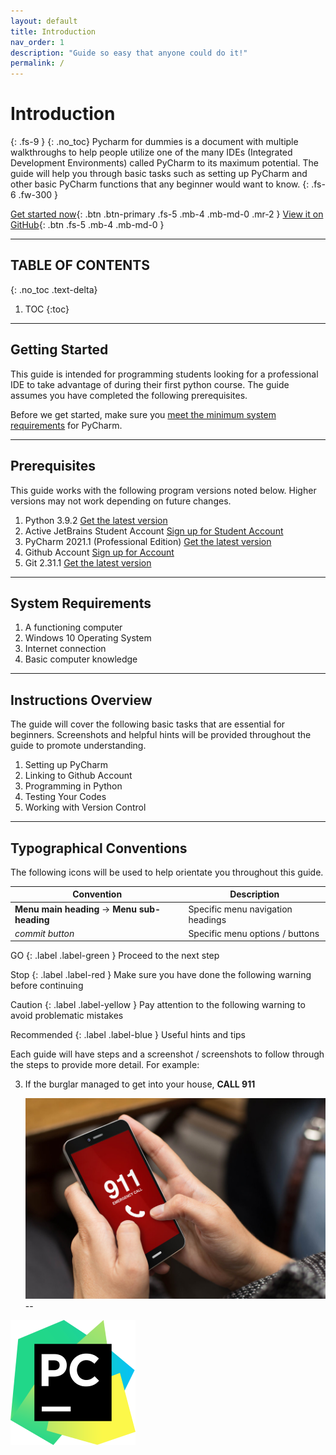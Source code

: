 ```yaml
---
layout: default
title: Introduction
nav_order: 1
description: "Guide so easy that anyone could do it!"
permalink: /
---
```


# Introduction
{: .fs-9 }
{: .no_toc}
Pycharm for dummies is a document with multiple walkthroughs to help people utilize one of the many IDEs (Integrated Development Environments) called PyCharm to its maximum potential. The guide will help you through basic tasks such as setting up PyCharm and other basic PyCharm functions that any beginner would want to know.
{: .fs-6 .fw-300 }

[Get started now](#getting-started){: .btn .btn-primary .fs-5 .mb-4 .mb-md-0 .mr-2 } [View it on GitHub](https://github.com/harryseo1992/Pycharm-For-Dummies){: .btn .fs-5 .mb-4 .mb-md-0 }

---

## TABLE OF CONTENTS
{: .no_toc .text-delta}
1. TOC
{:toc}

---

## Getting Started

This guide is intended for programming students looking for a professional IDE to take advantage of during their first python course. The guide assumes you have completed the following prerequisites. 

Before we get started, make sure you [meet the minimum system requirements](https://www.jetbrains.com/help/pycharm/installation-guide.html#requirements) for PyCharm.

---

## Prerequisites

This guide works with the following program versions noted below. Higher versions may not work depending on future changes.

1. Python 3.9.2 [Get the latest version](https://www.python.org/downloads/)
2. Active JetBrains Student Account [Sign up for Student Account](https://account.jetbrains.com/login)
3. PyCharm 2021.1 (Professional Edition) [Get the latest version](https://www.jetbrains.com/pycharm/download/)
4. Github Account [Sign up for Account](https://github.com/)
5. Git 2.31.1 [Get the latest version](https://git-scm.com/)

---

## System Requirements

1. A functioning computer 
2. Windows 10 Operating System
3. Internet connection
4. Basic computer knowledge

---

## Instructions Overview

The guide will cover the following basic tasks that are essential for beginners. Screenshots and helpful hints will be provided throughout the guide to promote understanding.

1. Setting up PyCharm
2. Linking to Github Account 
3. Programming in Python
4. Testing Your Codes
5. Working with Version Control

---

## Typographical Conventions

The following icons will be used to help orientate you throughout this guide.

Convention | Description
--- | ---
**Menu main heading** -> **Menu sub-heading** | Specific menu navigation headings
*commit button* | Specific menu options / buttons


GO 
{: .label .label-green }
    Proceed to the next step

Stop 
{: .label .label-red }
    Make sure you have done the following warning before continuing

Caution 
{: .label .label-yellow }
    Pay attention to the following warning to avoid problematic mistakes

Recommended 
{: .label .label-blue }
    Useful hints and tips

Each guide will have steps and a screenshot / screenshots to follow through the steps to provide more detail. 
For example:

3. If the burglar managed to get into your house, **__CALL 911__**

    ![screenshot_example](https://github.com/harryseo1992/Pycharm-For-Dummies/blob/gh-pages/assets/images/call911.png?raw=true "calling 911")
--



![pycharm-logo](https://github.com/harryseo1992/Pycharm-For-Dummies/blob/gh-pages/assets/images/PyCharm-Icon-Small.png?raw=true "Pycharm logo")
